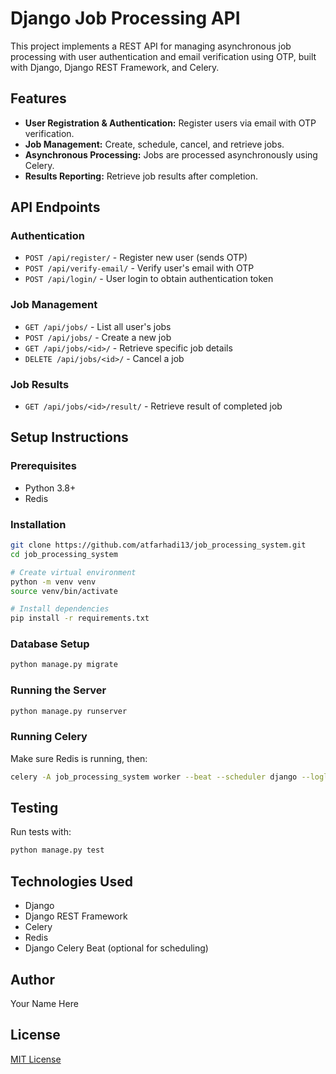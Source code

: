 # Django Job Processing API

This project implements a REST API for managing asynchronous job processing with user authentication and email verification using OTP, built with Django, Django REST Framework, and Celery.

## Features

- **User Registration & Authentication:** Register users via email with OTP verification.
- **Job Management:** Create, schedule, cancel, and retrieve jobs.
- **Asynchronous Processing:** Jobs are processed asynchronously using Celery.
- **Results Reporting:** Retrieve job results after completion.

## API Endpoints

### Authentication
- `POST /api/register/` - Register new user (sends OTP)
- `POST /api/verify-email/` - Verify user's email with OTP
- `POST /api/login/` - User login to obtain authentication token

### Job Management
- `GET /api/jobs/` - List all user's jobs
- `POST /api/jobs/` - Create a new job
- `GET /api/jobs/<id>/` - Retrieve specific job details
- `DELETE /api/jobs/<id>/` - Cancel a job

### Job Results
- `GET /api/jobs/<id>/result/` - Retrieve result of completed job

## Setup Instructions

### Prerequisites
- Python 3.8+
- Redis

### Installation
```bash
git clone https://github.com/atfarhadi13/job_processing_system.git
cd job_processing_system

# Create virtual environment
python -m venv venv
source venv/bin/activate

# Install dependencies
pip install -r requirements.txt
```

### Database Setup
```bash
python manage.py migrate
```

### Running the Server
```bash
python manage.py runserver
```

### Running Celery

Make sure Redis is running, then:

```bash
celery -A job_processing_system worker --beat --scheduler django --loglevel=info
```

## Testing
Run tests with:

```bash
python manage.py test
```

## Technologies Used
- Django
- Django REST Framework
- Celery
- Redis
- Django Celery Beat (optional for scheduling)

## Author
Your Name Here

## License
[MIT License](LICENSE.md)

